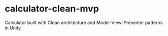 # calculator-clean-mvp
Calculator built with Clean architecture and Model-View-Presenter patterns in Unity
